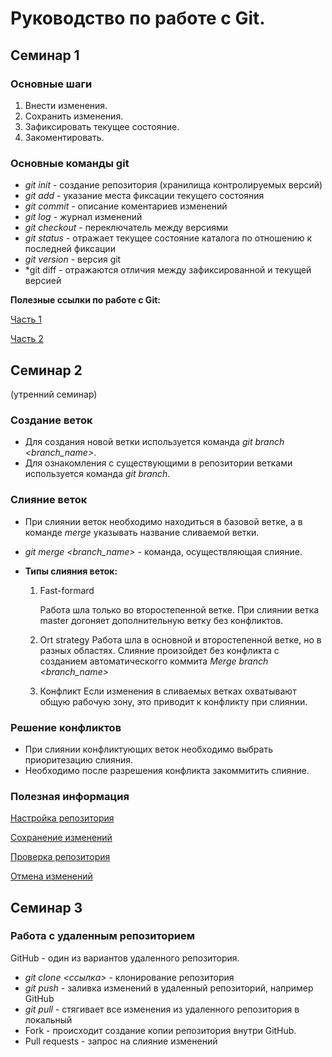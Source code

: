 # Руководство по работе с Git.
## Семинар 1

### Основные шаги
1. Внести изменения.
2. Сохранить изменения.
3. Зафиксировать текущее состояние.
4. Закоментировать.

### Основные команды git
* *git init* - создание репозитория (хранилища контролируемых версий) 
* *git add* - указание места фиксации текущего состояния
* *git commit* - описание коментариев изменений
* *git log* - журнал изменений 
* *git checkout* - переключатель между версиями
* *git status* - отражает текущее состояние каталога по отношению к последней фиксации
* *git version* - версия git
* *git diff - отражаются отличия между зафиксированной и текущей версией 

**Полезные ссылки по работе с Git:**

[Часть 1](https://habr.com/ru/post/541258/)

[Часть 2](https://habr.com/ru/post/542616/)

## Семинар 2
(утренний семинар)

### Создание веток
* Для создания новой ветки используется команда *git branch <branch_name>*.
* Для ознакомления с существующими в репозитории ветками используется команда *git branch*.

### Слияние веток
* При слиянии веток необходимо находиться в базовой ветке, а в команде *merge* указывать название сливаемой ветки.
* *git merge <branch_name>* - команда, осуществляющая слияние.

* __Типы слияния веток:__
       
    1. Fast-formard 

        Работа шла только во второстепенной ветке. При слиянии ветка master догоняет дополнительную ветку без конфликтов.
    2. Ort strategy
        Работа шла в основной и второстепенной ветке, но в разных областях. Слияние произойдет без конфликта с созданием автоматическогго коммита *Merge branch <branch_name>*

     3. Конфликт
        Если изменения в сливаемых ветках охватывают общую рабочую зону, это приводит к конфликту при слиянии.
      
        


### Решение конфликтов
* При слиянии конфликтующих веток необходимо выбрать приоритезацию слияния.
* Необходимо после разрешения конфликта закоммитить слияние.
 ### Полезная информация
 [Настройка репозитория](https://www.atlassian.com/ru/git/tutorials/setting-up-a-repository)

 [Сохранение изменений](https://www.atlassian.com/ru/git/tutorials/saving-changes)

 [Проверка репозитория](https://www.atlassian.com/ru/git/tutorials/inspecting-a-repository)
 
 [Отмена изменений](https://www.atlassian.com/ru/git/tutorials/undoing-changes)

 ## Семинар 3

 ### Работа с удаленным репозиторием

 GitHub - один из вариантов удаленного репозитория.
* *git clone <ссылка>* - клонирование репозитория
* *git push* - заливка изменений в удаленный репозиторий, например GitHub
* *git pull* - стягивает все изменения из удаленного репозитория в локальный
* Fork - происходит создание копии репозитория внутри GitHub.
* Pull requests - запрос на слияние изменений
